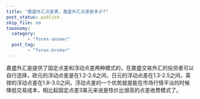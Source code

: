 ```yaml
---
title: "嘉盛外汇点差表，嘉盛外汇点差是多少?"
post_status: publish
skip_file: no
taxonomy:
  category:
        - "forex-answer"
  post_tag:
        - "forex-broker"
---
```


嘉盛外汇是提供了固定点差和浮动点差两种模式的，在嘉盛交易外汇的投资者可以自行选择，欧元的浮动点差是在1.2-2.6之间，日元的浮动点差在1.3-2.5之间，英镑的浮动点差在1.8-3.0之间，浮动点差的一个优势就是能在市场行情平淡的时候降低交易成本，相比起固定点差3美元来说是性价比很高的点差收费模式了。
